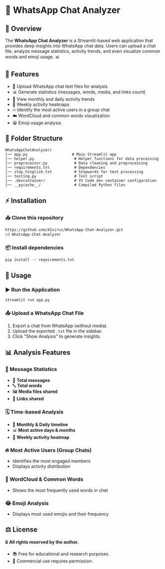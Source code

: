 # 📜 WhatsApp Chat Analyzer

## 📌 Overview
The **WhatsApp Chat Analyzer** is a Streamlit-based web application that provides deep insights into WhatsApp chat data. Users can upload a chat file, analyze message statistics, activity trends, and even visualize common words and emoji usage. 📊  

## 🚀 Features
- 📁 Upload WhatsApp chat text files for analysis  
- 📊 Generate statistics (messages, words, media, and links count)  
- 📆 View monthly and daily activity trends  
- 📅 Weekly activity heatmaps  
- 🔥 Identify the most active users in a group chat  
- ☁️ WordCloud and common words visualization  
- 😀 Emoji usage analysis  

## 📂 Folder Structure
```
WhatsAppChatAnalyzer/
│── app.py                    # Main Streamlit app
│── helper.py                  # Helper functions for data processing
│── preprocessor.py            # Data cleaning and preprocessing
│── requirements.txt           # Dependencies
│── stop_hinglish.txt          # Stopwords for text processing
│── testing.py                 # Test script
│── .devcontainer/             # VS Code dev container configuration
│── __pycache__/               # Compiled Python files
```

## ⚡ Installation

### 📥 Clone this repository
```sh
https://github.com/AIvirus/WhatsApp-Chat-Analyzer.git
cd WhatsApp-Chat-Analyzer
```

### 📦 Install dependencies
```sh
pip install -r requirements.txt
```

## 🎯 Usage

### ▶️ Run the Application
```sh
streamlit run app.py
```

### 📤 Upload a WhatsApp Chat File
1. Export a chat from WhatsApp (without media).  
2. Upload the exported `.txt` file in the sidebar.  
3. Click "Show Analysis" to generate insights.  

## 📊 Analysis Features

### 📌 Message Statistics
- 📝 **Total messages**  
- 🔤 **Total words**  
- 🖼 **Media files shared**  
- 🔗 **Links shared**  

### 🗓 Time-based Analysis
- 📆 **Monthly & Daily timeline**  
- 📊 **Most active days & months**  
- 📅 **Weekly activity heatmap**  

### 🔥 Most Active Users (Group Chats)
- Identifies the most engaged members  
- Displays activity distribution  

### 🌟 WordCloud & Common Words
- Shows the most frequently used words in chat  

### 😂 Emoji Analysis
- Displays most used emojis and their frequency  

## ⚖️ License
🔒 **All rights reserved by the author.**  
- 📚 Free for educational and research purposes.  
- 🚫 Commercial use requires permission.  
